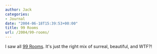 ```yaml
---
author: Jack
categories:
- Journal
date: "2004-06-18T15:39:53+00:00"
title: 99 Rooms
url: /2004/99-rooms/
---
```


I saw all [99 Rooms][1]. It's just the right mix of surreal, beautiful, and WTF?!

 [1]: http://www.99rooms.com